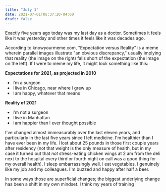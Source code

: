 ```yaml
---
title: "July 1"
date: 2021-07-01T08:37:20-04:00
draft: false
---
```


Exactly five years ago today was my last day as a doctor. Sometimes it feels like it was yesterday and other times it feels like it was decades ago. 

According to knowyourmeme.com, "Expectation versus Reality" is a meme wherein parallel images illustrate "an obvious discrepancy," usually implying that reality (the image on the right) falls short of the expectation (the image on the left). If I were to meme my life, it might look something like this:

**Expectations for 2021, as projected in 2010**
- I'm a surgeon
- I live in Chicago, near where I grew up
- I am happy, whatever that means

**Reality of 2021**
- I'm not a surgeon
- I live in Manhattan
- I am happier than I ever thought possible

I've changed almost immeasurably over the last eleven years, and particularly in the last five years since I left medicine. I'm healthier than I have ever been in my life. I lost about 25 pounds in those first couple years after residency (not that weight is the only measure of health, but in my case it turned out that *not* stress-eating chicken wings at 2 am from the deli next to the hospital every third or fourth night on call was a good thing for my overall health). I sleep embarrassingly well. I eat vegetables. I genuinely like my job and my colleagues. I'm buzzed and happy after half a beer. 

In some ways those are superficial changes; the biggest underlying change has been a shift in my own mindset. I think my years of training 